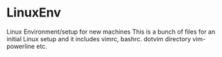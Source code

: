 LinuxEnv
========

Linux Environment/setup for new machines
This is a bunch of files for an initial Linux setup and it includes
vimrc, bashrc. dotvim directory vim-powerline etc.
